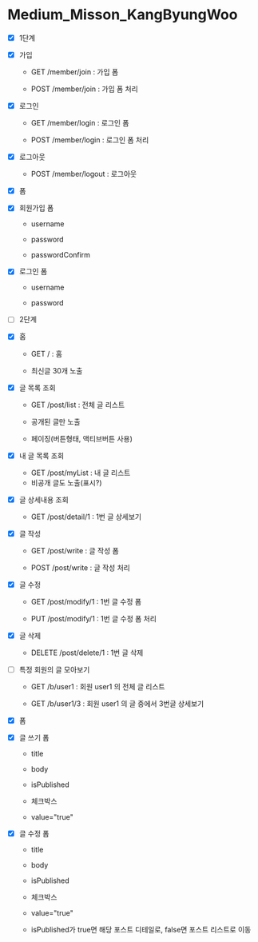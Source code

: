 # Medium_Misson_KangByungWoo
- [x] 1단계
- [x] 가입
    - GET /member/join : 가입 폼

    - POST /member/join : 가입 폼 처리

- [x] 로그인
    - GET /member/login : 로그인 폼

    - POST /member/login : 로그인 폼 처리

- [x] 로그아웃
    - POST /member/logout : 로그아웃

- [x] 폼
- [x] 회원가입 폼
    - username

    - password

    - passwordConfirm

- [x] 로그인 폼
    - username

    - password

- [ ] 2단계
- [x] 홈
    - GET / : 홈

    - 최신글 30개 노출

- [x] 글 목록 조회
    - GET /post/list : 전체 글 리스트

    - 공개된 글만 노출
    - 페이징(버튼형태, 액티브버튼 사용)
- [x] 내 글 목록 조회
    - GET /post/myList : 내 글 리스트
    - 비공개 글도 노출(표시?)

- [x] 글 상세내용 조회
    - GET /post/detail/1 : 1번 글 상세보기

- [x] 글 작성
    - GET /post/write : 글 작성 폼

    - POST /post/write : 글 작성 처리

- [x] 글 수정
    - GET /post/modify/1 : 1번 글 수정 폼

    - PUT /post/modify/1 : 1번 글 수정 폼 처리

- [x] 글 삭제
    - DELETE /post/delete/1 : 1번 글 삭제

- [ ] 특정 회원의 글 모아보기
    - GET /b/user1 : 회원 user1 의 전체 글 리스트

    - GET /b/user1/3 : 회원 user1 의 글 중에서 3번글 상세보기

- [x] 폼
- [x] 글 쓰기 폼
    - title

    - body

    - isPublished

    - 체크박스

    - value="true"

- [x] 글 수정 폼
    - title

    - body

    - isPublished

    - 체크박스

    - value="true"
    - isPublished가 true면 해당 포스트 디테일로, false면 포스트 리스트로 이동
